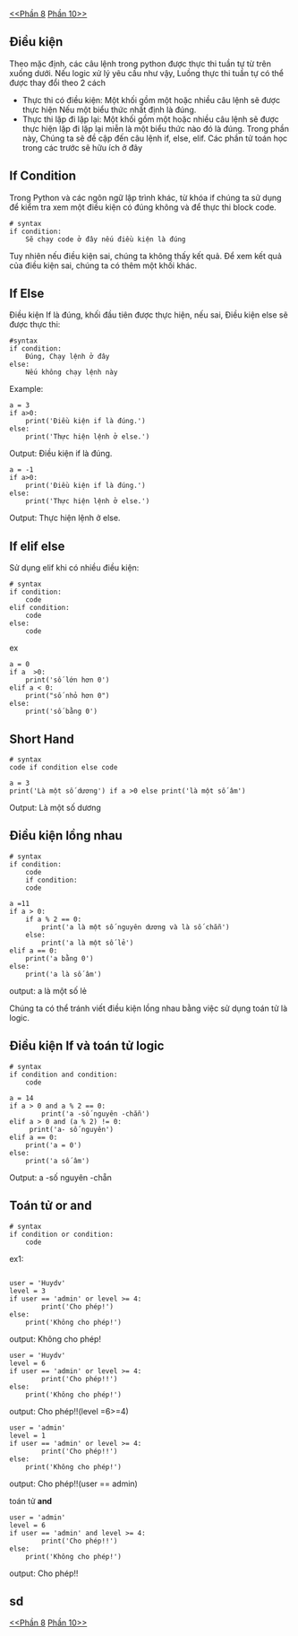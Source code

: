 [<<Phần 8](../docs-tutorial-py/tutorial/part8.md) [Phần 10>>](../docs-tutorial-py/tutorial/part10.md)
## Điều kiện
Theo mặc định, các câu lệnh trong python được thực thi tuần tự từ trên xuống dưới. Nếu logic xử lý yêu cầu như vậy, Luồng thực thi tuần tự có thể được thay đổi theo 2 cách
* Thực thi có điều kiện: Một khối gồm một hoặc nhiều câu lệnh sẽ được thực hiện Nếu một biểu thức nhất định là đúng.
* Thực thi lặp đi lặp lại: Một khối gồm một hoặc nhiều câu lệnh sẽ được thực hiện lặp đi lặp lại miễn là một biểu thức nào đó là đúng. Trong phần này, Chúng ta sẽ đề cập đến câu lệnh if, else, elif. Các phần tử toán học trong các trước sẽ hữu ích ở đây
## If Condition

Trong Python và các ngôn ngữ lập trình khác, từ khóa if chúng ta sử dụng để kiểm tra xem một điều kiện có đúng không và để thực thi block code. 
```
# syntax
if condition:
    Sẽ chạy code ở đây nếu điều kiện là đúng
```

Tuy nhiên nếu điều kiện sai, chúng ta không thấy kết quả. Để xem kết quả của điều kiện sai, chúng ta có thêm một khối khác.

## If Else
Điều kiện If là đúng, khối đầu tiên được thực hiện, nếu sai, Điều kiện else sẽ được thực thi:
```
#syntax
if condition:
    Đúng, Chạy lệnh ở đây
else:
    Nếu không chạy lệnh này
```
Example:
```
a = 3
if a>0:
    print('Điều kiện if là đúng.')
else:
    print('Thực hiện lệnh ở else.')
```
Output: Điều kiện if là đúng.


```
a = -1
if a>0:
    print('Điều kiện if là đúng.')
else:
    print('Thực hiện lệnh ở else.')
```
Output: Thực hiện lệnh ở else.

## If elif else
Sử dụng elif khi có nhiều điều kiện:

```
# syntax
if condition:
    code
elif condition:
    code
else:
    code
```

ex
```
a = 0
if a  >0:
    print('số lớn hơn 0')
elif a < 0:
    print("số nhỏ hơn 0")
else:
    print('số bằng 0')
```
## Short Hand
```
# syntax
code if condition else code
```

```
a = 3
print('Là một số dương') if a >0 else print('là một số âm')
```
Output: Là một số dương

## Điều kiện lồng nhau

```
# syntax
if condition:
    code
    if condition:
    code
```

```
a =11
if a > 0:
    if a % 2 == 0:
        print('a là một số nguyên dương và là số chẵn')
    else:
        print('a là một số lẻ')
elif a == 0:
    print('a bằng 0')
else:
    print('a là số âm')
```
output: a là một số lẻ

Chúng ta có thể tránh viết điều kiện lồng nhau bằng việc sử dụng toán tử là logic.

## Điều kiện If và toán tử logic
```
# syntax
if condition and condition:
    code
```

```
a = 14
if a > 0 and a % 2 == 0:
        print('a -số nguyên -chẵn')
elif a > 0 and (a % 2) != 0:
     print('a- số nguyên')
elif a == 0:
    print('a = 0')
else:
    print('a số âm')
```
Output: a -số nguyên -chẵn

## Toán tử or and

```
# syntax
if condition or condition:
    code
```

ex1:
```

user = 'Huydv'
level = 3
if user == 'admin' or level >= 4:
        print('Cho phép!')
else:
    print('Không cho phép!')
```
output: Không cho phép!

```
user = 'Huydv'
level = 6
if user == 'admin' or level >= 4:
        print('Cho phép!!')
else:
    print('Không cho phép!')
```
output: Cho phép!!(level =6>=4)

```
user = 'admin'
level = 1
if user == 'admin' or level >= 4:
        print('Cho phép!!')
else:
    print('Không cho phép!')
```
output: Cho phép!!(user == admin)


toán tử **and**
```
user = 'admin'
level = 6
if user == 'admin' and level >= 4:
        print('Cho phép!!')
else:
    print('Không cho phép!')

```
output:     Cho phép!!
## sd
[<<Phần 8](../docs-tutorial-py/tutorial/part8.md) [Phần 10>>](../docs-tutorial-py/tutorial/part10.md)